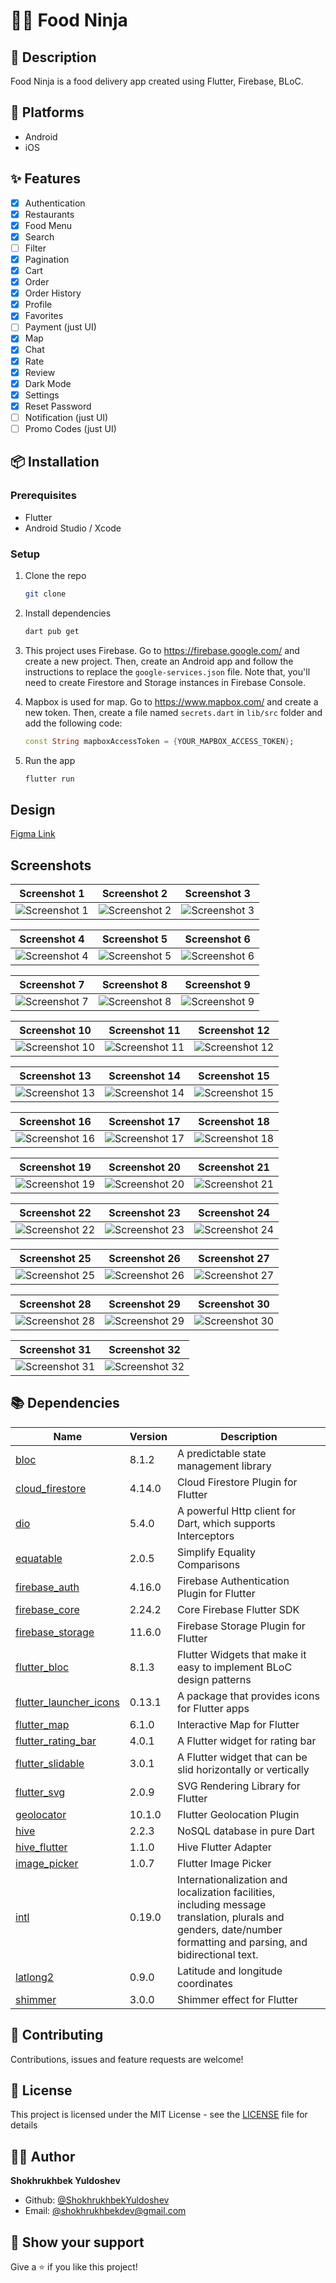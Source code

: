 # 🍴🥷 Food Ninja

## 📝 Description

Food Ninja is a food delivery app created using Flutter, Firebase, BLoC.

## 📱 Platforms

-   Android
-   iOS

## ✨ Features

-   [x] Authentication
-   [x] Restaurants
-   [x] Food Menu
-   [x] Search
-   [ ] Filter
-   [x] Pagination
-   [x] Cart
-   [x] Order
-   [x] Order History
-   [x] Profile
-   [x] Favorites
-   [ ] Payment (just UI)
-   [x] Map
-   [x] Chat
-   [x] Rate
-   [x] Review
-   [x] Dark Mode
-   [x] Settings
-   [x] Reset Password
-   [ ] Notification (just UI)
-   [ ] Promo Codes (just UI)

## 📦 Installation

### Prerequisites

-   Flutter
-   Android Studio / Xcode

### Setup

1. Clone the repo

    ```sh
    git clone
    ```

2. Install dependencies

    ```sh
    dart pub get
    ```

3. This project uses Firebase. Go to https://firebase.google.com/ and create a new project. Then, create an Android app and follow the instructions to replace the `google-services.json` file. Note that, you'll need to create Firestore and Storage instances in Firebase Console.

4. Mapbox is used for map. Go to https://www.mapbox.com/ and create a new token. Then, create a file named `secrets.dart` in `lib/src` folder and add the following code:

    ```dart
    const String mapboxAccessToken = {YOUR_MAPBOX_ACCESS_TOKEN};
    ```

5. Run the app

    ```sh
    flutter run
    ```

## Design

[Figma Link](https://www.figma.com/file/CaPZO6Pu0cXl2ql4FdUT2p/Pixel-True---Food-Delivery-UI-Kit?t=5D9eRTLKxqB0TYJB-6)

## Screenshots

<!-- variables -->

<!-- Variables -->

[screenshot1]: https://github.com/ShokhrukhbekYuldoshev/Food-Ninja/assets/72590392/82f7adb4-7615-4e61-bb36-98fcf63345fb 'Screenshot 1'
[screenshot2]: https://github.com/ShokhrukhbekYuldoshev/Food-Ninja/assets/72590392/caa56940-163c-4f9f-8b34-e49263e75776 'Screenshot 2'
[screenshot3]: https://github.com/ShokhrukhbekYuldoshev/Food-Ninja/assets/72590392/a49f5482-2ad2-4015-a036-9b7cf6f44164 'Screenshot 3'
[screenshot4]: https://github.com/ShokhrukhbekYuldoshev/Food-Ninja/assets/72590392/45289d1f-7c71-4f28-9056-2b9e2a581dc7 'Screenshot 4'
[screenshot5]: https://github.com/ShokhrukhbekYuldoshev/Food-Ninja/assets/72590392/16cd42d1-b358-484e-9a9b-4e34d889ed39 'Screenshot 5'
[screenshot6]: https://github.com/ShokhrukhbekYuldoshev/Food-Ninja/assets/72590392/4dc1be24-5886-4c9f-a301-1423f984f584 'Screenshot 6'
[screenshot7]: https://github.com/ShokhrukhbekYuldoshev/Food-Ninja/assets/72590392/4ae70fd2-e131-4d19-acd6-c16335d51e61 'Screenshot 7'
[screenshot8]: https://github.com/ShokhrukhbekYuldoshev/Food-Ninja/assets/72590392/bda14b62-c886-49af-92f2-c2b73166ea76 'Screenshot 8'
[screenshot9]: https://github.com/ShokhrukhbekYuldoshev/Food-Ninja/assets/72590392/2760671f-73d6-4600-8543-58766e546d5e 'Screenshot 9'
[screenshot10]: https://github.com/ShokhrukhbekYuldoshev/Food-Ninja/assets/72590392/5c2eefb1-b769-498a-bac1-ef0ae54d0793 'Screenshot 10'
[screenshot11]: https://github.com/ShokhrukhbekYuldoshev/Food-Ninja/assets/72590392/eb2a88c5-c224-4d46-9de6-83c223ac1e1c 'Screenshot 11'
[screenshot12]: https://github.com/ShokhrukhbekYuldoshev/Food-Ninja/assets/72590392/d5fbbde5-93f7-4616-9318-897b0449c373 'Screenshot 12'
[screenshot13]: https://github.com/ShokhrukhbekYuldoshev/Food-Ninja/assets/72590392/8b74fb15-ec2c-48c2-8183-4f0dba841836 'Screenshot 13'
[screenshot14]: https://github.com/ShokhrukhbekYuldoshev/Food-Ninja/assets/72590392/20d5b83d-f602-40b0-9587-367600462399 'Screenshot 14'
[screenshot15]: https://github.com/ShokhrukhbekYuldoshev/Food-Ninja/assets/72590392/1e0512c2-c2ca-4188-a756-e8a8f2049dbf 'Screenshot 15'
[screenshot16]: https://github.com/ShokhrukhbekYuldoshev/Food-Ninja/assets/72590392/43cb85b7-24e0-4293-9927-6bd27265e60d 'Screenshot 16'
[screenshot17]: https://github.com/ShokhrukhbekYuldoshev/Food-Ninja/assets/72590392/500e800f-281f-41fe-b90e-bc06349e7653 'Screenshot 17'
[screenshot18]: https://github.com/ShokhrukhbekYuldoshev/Food-Ninja/assets/72590392/f3100362-d349-48da-a305-883be2c486e3 'Screenshot 18'
[screenshot19]: https://github.com/ShokhrukhbekYuldoshev/Food-Ninja/assets/72590392/0be05079-825e-4ba3-ae0a-91282a698838 'Screenshot 19'
[screenshot20]: https://github.com/ShokhrukhbekYuldoshev/Food-Ninja/assets/72590392/6a0a7647-fad0-4351-8b49-e7c928d0f0e4 'Screenshot 20'
[screenshot21]: https://github.com/ShokhrukhbekYuldoshev/Food-Ninja/assets/72590392/79dca987-12e4-4c01-bb40-283335af22ff 'Screenshot 21'
[screenshot22]: https://github.com/ShokhrukhbekYuldoshev/Food-Ninja/assets/72590392/fd4e8988-800c-4721-b816-fb3939a31d73 'Screenshot 22'
[screenshot23]: https://github.com/ShokhrukhbekYuldoshev/Food-Ninja/assets/72590392/fe3dd9da-7228-4fc4-a9e8-3bd863668c95 'Screenshot 23'
[screenshot24]: https://github.com/ShokhrukhbekYuldoshev/Food-Ninja/assets/72590392/e572065c-7876-473f-80b1-9d8a9ce7e921 'Screenshot 24'
[screenshot25]: https://github.com/ShokhrukhbekYuldoshev/Food-Ninja/assets/72590392/d51908ce-ac9d-462e-99b7-40616c9b22cc 'Screenshot 25'
[screenshot26]: https://github.com/ShokhrukhbekYuldoshev/Food-Ninja/assets/72590392/c490355f-fa1c-431c-a96f-a5c4998c3e08 'Screenshot 26'
[screenshot27]: https://github.com/ShokhrukhbekYuldoshev/Food-Ninja/assets/72590392/3330cddd-4fb7-47a3-8dbc-2dab40481217 'Screenshot 27'
[screenshot28]: https://github.com/ShokhrukhbekYuldoshev/Food-Ninja/assets/72590392/44c605ad-1140-4da8-9ff9-1a317ef44125 'Screenshot 28'
[screenshot29]: https://github.com/ShokhrukhbekYuldoshev/Food-Ninja/assets/72590392/3429e289-1695-4f58-8c1d-0589257f5ac1 'Screenshot 29'
[screenshot30]: https://github.com/ShokhrukhbekYuldoshev/Food-Ninja/assets/72590392/7c27ea86-cace-4579-b2ba-c2468e13f272 'Screenshot 30'
[screenshot31]: https://github.com/ShokhrukhbekYuldoshev/Food-Ninja/assets/72590392/0091594f-f548-4c5a-a066-c639a37daca5 'Screenshot 31'
[screenshot32]: https://github.com/ShokhrukhbekYuldoshev/Food-Ninja/assets/72590392/4f91faf7-9b38-40f3-93fc-f9eb8501d49b 'Screenshot 32'

<!-- Table -->

|         Screenshot 1         |         Screenshot 2         |         Screenshot 3         |
| :--------------------------: | :--------------------------: | :--------------------------: |
| ![Screenshot 1][screenshot1] | ![Screenshot 2][screenshot2] | ![Screenshot 3][screenshot3] |

|         Screenshot 4         |         Screenshot 5         |         Screenshot 6         |
| :--------------------------: | :--------------------------: | :--------------------------: |
| ![Screenshot 4][screenshot4] | ![Screenshot 5][screenshot5] | ![Screenshot 6][screenshot6] |

|         Screenshot 7         |         Screenshot 8         |         Screenshot 9         |
| :--------------------------: | :--------------------------: | :--------------------------: |
| ![Screenshot 7][screenshot7] | ![Screenshot 8][screenshot8] | ![Screenshot 9][screenshot9] |

|         Screenshot 10          |         Screenshot 11          |         Screenshot 12          |
| :----------------------------: | :----------------------------: | :----------------------------: |
| ![Screenshot 10][screenshot10] | ![Screenshot 11][screenshot11] | ![Screenshot 12][screenshot12] |

|         Screenshot 13          |         Screenshot 14          |         Screenshot 15          |
| :----------------------------: | :----------------------------: | :----------------------------: |
| ![Screenshot 13][screenshot13] | ![Screenshot 14][screenshot14] | ![Screenshot 15][screenshot15] |

|         Screenshot 16          |         Screenshot 17          |         Screenshot 18          |
| :----------------------------: | :----------------------------: | :----------------------------: |
| ![Screenshot 16][screenshot16] | ![Screenshot 17][screenshot17] | ![Screenshot 18][screenshot18] |

|         Screenshot 19          |         Screenshot 20          |         Screenshot 21          |
| :----------------------------: | :----------------------------: | :----------------------------: |
| ![Screenshot 19][screenshot19] | ![Screenshot 20][screenshot20] | ![Screenshot 21][screenshot21] |

|         Screenshot 22          |         Screenshot 23          |         Screenshot 24          |
| :----------------------------: | :----------------------------: | :----------------------------: |
| ![Screenshot 22][screenshot22] | ![Screenshot 23][screenshot23] | ![Screenshot 24][screenshot24] |

|         Screenshot 25          |         Screenshot 26          |         Screenshot 27          |
| :----------------------------: | :----------------------------: | :----------------------------: |
| ![Screenshot 25][screenshot25] | ![Screenshot 26][screenshot26] | ![Screenshot 27][screenshot27] |

|         Screenshot 28          |         Screenshot 29          |         Screenshot 30          |
| :----------------------------: | :----------------------------: | :----------------------------: |
| ![Screenshot 28][screenshot28] | ![Screenshot 29][screenshot29] | ![Screenshot 30][screenshot30] |

|         Screenshot 31          |         Screenshot 32          |
| :----------------------------: | :----------------------------: |
| ![Screenshot 31][screenshot31] | ![Screenshot 32][screenshot32] |

## 📚 Dependencies

| Name                                                                      | Version | Description                                                                                                                                                       |
| ------------------------------------------------------------------------- | ------- | ----------------------------------------------------------------------------------------------------------------------------------------------------------------- |
| [bloc](https://pub.dev/packages/bloc)                                     | 8.1.2   | A predictable state management library                                                                                                                            |
| [cloud_firestore](https://pub.dev/packages/cloud_firestore)               | 4.14.0  | Cloud Firestore Plugin for Flutter                                                                                                                                |
| [dio](https://pub.dev/packages/dio)                                       | 5.4.0   | A powerful Http client for Dart, which supports Interceptors                                                                                                      |
| [equatable](https://pub.dev/packages/equatable)                           | 2.0.5   | Simplify Equality Comparisons                                                                                                                                     |
| [firebase_auth](https://pub.dev/packages/firebase_auth)                   | 4.16.0  | Firebase Authentication Plugin for Flutter                                                                                                                        |
| [firebase_core](https://pub.dev/packages/firebase_core)                   | 2.24.2  | Core Firebase Flutter SDK                                                                                                                                         |
| [firebase_storage](https://pub.dev/packages/firebase_storage)             | 11.6.0  | Firebase Storage Plugin for Flutter                                                                                                                               |
| [flutter_bloc](https://pub.dev/packages/flutter_bloc)                     | 8.1.3   | Flutter Widgets that make it easy to implement BLoC design patterns                                                                                               |
| [flutter_launcher_icons](https://pub.dev/packages/flutter_launcher_icons) | 0.13.1  | A package that provides icons for Flutter apps                                                                                                                    |
| [flutter_map](https://pub.dev/packages/flutter_map)                       | 6.1.0   | Interactive Map for Flutter                                                                                                                                       |
| [flutter_rating_bar](https://pub.dev/packages/flutter_rating_bar)         | 4.0.1   | A Flutter widget for rating bar                                                                                                                                   |
| [flutter_slidable](https://pub.dev/packages/flutter_slidable)             | 3.0.1   | A Flutter widget that can be slid horizontally or vertically                                                                                                      |
| [flutter_svg](https://pub.dev/packages/flutter_svg)                       | 2.0.9   | SVG Rendering Library for Flutter                                                                                                                                 |
| [geolocator](https://pub.dev/packages/geolocator)                         | 10.1.0  | Flutter Geolocation Plugin                                                                                                                                        |
| [hive](https://pub.dev/packages/hive)                                     | 2.2.3   | NoSQL database in pure Dart                                                                                                                                       |
| [hive_flutter](https://pub.dev/packages/hive_flutter)                     | 1.1.0   | Hive Flutter Adapter                                                                                                                                              |
| [image_picker](https://pub.dev/packages/image_picker)                     | 1.0.7   | Flutter Image Picker                                                                                                                                              |
| [intl](https://pub.dev/packages/intl)                                     | 0.19.0  | Internationalization and localization facilities, including message translation, plurals and genders, date/number formatting and parsing, and bidirectional text. |
| [latlong2](https://pub.dev/packages/latlong2)                             | 0.9.0   | Latitude and longitude coordinates                                                                                                                                |
| [shimmer](https://pub.dev/packages/shimmer)                               | 3.0.0   | Shimmer effect for Flutter                                                                                                                                        |

## 🤝 Contributing

Contributions, issues and feature requests are welcome!

## 📝 License

This project is licensed under the MIT License - see the [LICENSE](LICENSE) file for details

## 👨‍💻 Author

**Shokhrukhbek Yuldoshev**

-   Github: [@ShokhrukhbekYuldoshev](https://github.com/ShokhrukhbekYuldoshev)
-   Email: [@shokhrukhbekdev@gmail.com](mailto:shokhrukhbekdev@gmail.com)

## 🌟 Show your support

Give a ⭐️ if you like this project!
